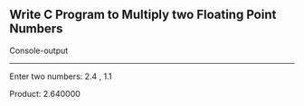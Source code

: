 ## **Write C Program to Multiply two Floating Point Numbers**

Console-output

---
Enter two numbers: 2.4 ,
1.1

Product: 2.640000